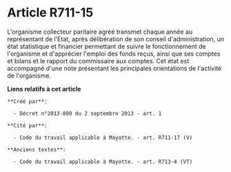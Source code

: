 # Article R711-15

L'organisme collecteur paritaire agréé transmet chaque année au représentant de l'Etat, après délibération de son conseil
d'administration, un état statistique et financier permettant de suivre le fonctionnement de l'organisme et d'apprécier
l'emploi des fonds reçus, ainsi que ses comptes et bilans et le rapport du commissaire aux comptes. Cet état est accompagné
d'une note présentant les principales orientations de l'activité de l'organisme.

**Liens relatifs à cet article**

	**Créé par**:

	  - Décret n°2013-800 du 2 septembre 2013 - art. 1

	**Cité par**:

	  - Code du travail applicable à Mayotte. - art. R711-17 (V)

	**Anciens textes**:

	  - Code du travail applicable à Mayotte. - art. R713-4 (VT)

